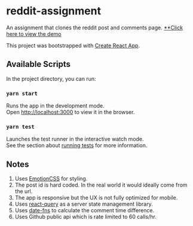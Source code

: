# reddit-assignment

An assignment that clones the reddit post and comments page.
[\*\*Click here to view the demo](https://adb-reddit-assignment.netlify.app/)

This project was bootstrapped with [Create React App](https://github.com/facebook/create-react-app).

## Available Scripts

In the project directory, you can run:

### `yarn start`

Runs the app in the development mode.<br />
Open [http://localhost:3000](http://localhost:3000) to view it in the browser.

### `yarn test`

Launches the test runner in the interactive watch mode.<br />
See the section about [running tests](https://facebook.github.io/create-react-app/docs/running-tests) for more information.

## Notes

1. Uses [EmotionCSS](https://emotion.sh/docs/introduction) for styling.
2. The post id is hard coded. In the real world it would ideally come from the url.
3. The app is responsive but the UX is not fully optimized for mobile.
4. Uses [react-query](https://react-query.tanstack.com/) as a server state management library.
5. Uses [date-fns](https://date-fns.org/) to calculate the comment time difference.
6. Uses Github public api which is rate limited to 60 calls/hr.
